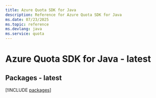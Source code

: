 ```yaml
---
title: Azure Quota SDK for Java
description: Reference for Azure Quota SDK for Java
ms.date: 07/23/2025
ms.topic: reference
ms.devlang: java
ms.service: quota
---
```

# Azure Quota SDK for Java - latest
## Packages - latest
[!INCLUDE [packages](quota-index.md)]